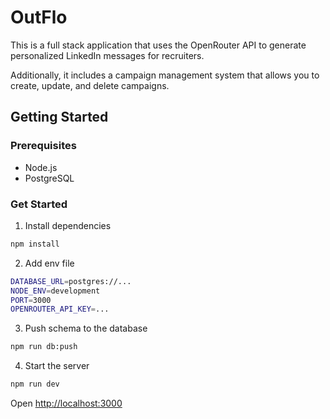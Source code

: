 # OutFlo

This is a full stack application that uses the OpenRouter API to generate personalized LinkedIn messages for recruiters.

Additionally, it includes a campaign management system that allows you to create, update, and delete campaigns.

## Getting Started

### Prerequisites

- Node.js
- PostgreSQL

### Get Started

1. Install dependencies

```bash
npm install
```

2. Add env file

```bash
DATABASE_URL=postgres://...
NODE_ENV=development
PORT=3000
OPENROUTER_API_KEY=...
```

3. Push schema to the database

```bash
npm run db:push
```

4. Start the server

```bash
npm run dev
```

Open [http://localhost:3000](http://localhost:3000)
